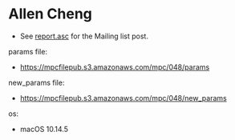 # Allen Cheng
* See [report.asc](./report.asc) for the Mailing list post.

params file:
* https://mpcfilepub.s3.amazonaws.com/mpc/048/params

new_params file:
* https://mpcfilepub.s3.amazonaws.com/mpc/048/new_params

os: 
* macOS 10.14.5
